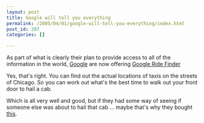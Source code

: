 ```yaml
---
layout: post
title: Google will tell you everything
permalink: /2005/04/01/google-will-tell-you-everything/index.html
post_id: 207
categories: []

---
```


 As part of what is clearly their plan to provide access to all of the information in the world, <a href="http://www.google.com">Google</a> are now offering <a href="http://labs.google.com/ridefinder?z=8&near=Chicago%2C%20IL&src=1">Google Ride Finder</a>




Yes, that's right. You can find out the actual locations of taxis on the streets of Chicago. So you can work out what's the best time to walk out your front door to hail a cab.




Which is all very well and good, but if they had some way of seeing if someone else was about to hail that cab ... maybe that's why they bought <a href="http://www.keyhole.com">this</a>.

